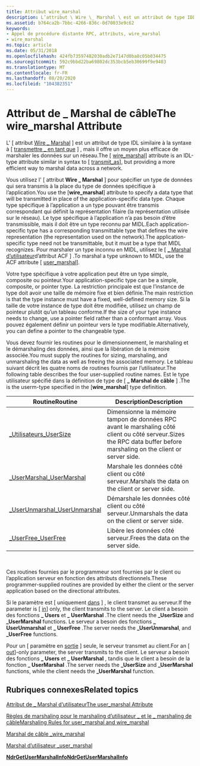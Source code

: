 ```yaml
---
title: Attribut wire_marshal
description: L’attribut \ Wire \_ Marshal \ est un attribut de type IDL similaire à la syntaxe à envoyer \_ en tant que \, mais offrant un moyen plus efficace de marshaler les données sur un réseau.
ms.assetid: b764ca2b-7bbc-4266-836c-0d70033e9c62
keywords:
- Appel de procédure distante RPC, attributs, wire_marshal
- wire_marshal
ms.topic: article
ms.date: 05/31/2018
ms.openlocfilehash: 424fb73597482030adb2e7147d0ba8c05b034475
ms.sourcegitcommit: 592c9bbd22ba69802dc353bcb5eb30699f9e9403
ms.translationtype: MT
ms.contentlocale: fr-FR
ms.lasthandoff: 08/20/2020
ms.locfileid: "104382351"
---
```

# <a name="the-wire_marshal-attribute"></a><span data-ttu-id="7ca61-105">Attribut de \_ Marshal de câble</span><span class="sxs-lookup"><span data-stu-id="7ca61-105">The wire\_marshal Attribute</span></span>

<span data-ttu-id="7ca61-106">L' \[ attribut [Wire \_ Marshal](/windows/desktop/Midl/wire-marshal) \] est un attribut de type IDL similaire à la syntaxe à \[ [transmettre \_ en tant que](/windows/desktop/Midl/transmit-as) \] , mais il offre un moyen plus efficace de marshaler les données sur un réseau.</span><span class="sxs-lookup"><span data-stu-id="7ca61-106">The \[ [wire\_marshal](/windows/desktop/Midl/wire-marshal)\] attribute is an IDL-type attribute similar in syntax to \[ [transmit\_as](/windows/desktop/Midl/transmit-as)\], but providing a more efficient way to marshal data across a network.</span></span>

<span data-ttu-id="7ca61-107">Vous utilisez l' \[ attribut **Wire \_ Marshal** \] pour spécifier un type de données qui sera transmis à la place du type de données spécifique à l’application.</span><span class="sxs-lookup"><span data-stu-id="7ca61-107">You use the \[**wire\_marshal**\] attribute to specify a data type that will be transmitted in place of the application-specific data type.</span></span> <span data-ttu-id="7ca61-108">Chaque type spécifique à l’application a un type pouvant être transmis correspondant qui définit la représentation filaire (la représentation utilisée sur le réseau). Le type spécifique à l’application n’a pas besoin d’être transmissible, mais il doit être un type reconnu par MIDL.</span><span class="sxs-lookup"><span data-stu-id="7ca61-108">Each application-specific type has a corresponding transmittable type that defines the wire representation (the representation used on the network).The application-specific type need not be transmittable, but it must be a type that MIDL recognizes.</span></span> <span data-ttu-id="7ca61-109">Pour marshaler un type inconnu en MIDL, utilisez le \[ [ \_ Marshal d’utilisateur](/windows/desktop/Midl/user-marshal)d’attribut ACF \] .</span><span class="sxs-lookup"><span data-stu-id="7ca61-109">To marshal a type unknown to MIDL, use the ACF attribute \[ [user\_marshal](/windows/desktop/Midl/user-marshal)\].</span></span>

<span data-ttu-id="7ca61-110">Votre type spécifique à votre application peut être un type simple, composite ou pointeur.</span><span class="sxs-lookup"><span data-stu-id="7ca61-110">Your application-specific type can be a simple, composite, or pointer type.</span></span> <span data-ttu-id="7ca61-111">La restriction principale est que l’instance de type doit avoir une taille de mémoire fixe et bien définie.</span><span class="sxs-lookup"><span data-stu-id="7ca61-111">The main restriction is that the type instance must have a fixed, well-defined memory size.</span></span> <span data-ttu-id="7ca61-112">Si la taille de votre instance de type doit être modifiée, utilisez un champ de pointeur plutôt qu’un tableau conforme.</span><span class="sxs-lookup"><span data-stu-id="7ca61-112">If the size of your type instance needs to change, use a pointer field rather than a conformant array.</span></span> <span data-ttu-id="7ca61-113">Vous pouvez également définir un pointeur vers le type modifiable.</span><span class="sxs-lookup"><span data-stu-id="7ca61-113">Alternatively, you can define a pointer to the changeable type.</span></span>

<span data-ttu-id="7ca61-114">Vous devez fournir les routines pour le dimensionnement, le marshaling et le démarshaling des données, ainsi que la libération de la mémoire associée.</span><span class="sxs-lookup"><span data-stu-id="7ca61-114">You must supply the routines for sizing, marshaling, and unmarshaling the data as well as freeing the associated memory.</span></span> <span data-ttu-id="7ca61-115">Le tableau suivant décrit les quatre noms de routines fournis par l’utilisateur.</span><span class="sxs-lookup"><span data-stu-id="7ca61-115">The following table describes the four user-supplied routine names.</span></span> <span data-ttu-id="7ca61-116"><type>Est le type utilisateur spécifié dans la définition de type de \[ **\_ Marshal de câble** \] .</span><span class="sxs-lookup"><span data-stu-id="7ca61-116">The <type> is the userm-type specified in the \[**wire\_marshal**\] type definition.</span></span>



| <span data-ttu-id="7ca61-117">Routine</span><span class="sxs-lookup"><span data-stu-id="7ca61-117">Routine</span></span>                                                            | <span data-ttu-id="7ca61-118">Description</span><span class="sxs-lookup"><span data-stu-id="7ca61-118">Description</span></span>                                                               |
|--------------------------------------------------------------------|---------------------------------------------------------------------------|
| [<span data-ttu-id="7ca61-119"><type>\_Utilisateurs</span><span class="sxs-lookup"><span data-stu-id="7ca61-119"><type>\_UserSize</span></span>](the-type-usersize-function.md)           | <span data-ttu-id="7ca61-120">Dimensionne la mémoire tampon de données RPC avant le marshaling côté client ou côté serveur.</span><span class="sxs-lookup"><span data-stu-id="7ca61-120">Sizes the RPC data buffer before marshaling on the client or server side.</span></span> |
| [<span data-ttu-id="7ca61-121"><type>\_UserMarshal</span><span class="sxs-lookup"><span data-stu-id="7ca61-121"><type>\_UserMarshal</span></span>](the-type-usermarshal-function.md)     | <span data-ttu-id="7ca61-122">Marshale les données côté client ou côté serveur.</span><span class="sxs-lookup"><span data-stu-id="7ca61-122">Marshals the data on the client or server side.</span></span>                           |
| [<span data-ttu-id="7ca61-123"><type>\_UserUnmarshal</span><span class="sxs-lookup"><span data-stu-id="7ca61-123"><type>\_UserUnmarshal</span></span>](the-type-userunmarshal-function.md) | <span data-ttu-id="7ca61-124">Démarshale les données côté client ou côté serveur.</span><span class="sxs-lookup"><span data-stu-id="7ca61-124">Unmarshals the data on the client or server side.</span></span>                         |
| [<span data-ttu-id="7ca61-125"><type>\_UserFree</span><span class="sxs-lookup"><span data-stu-id="7ca61-125"><type>\_UserFree</span></span>](the-type-userfree-function.md)           | <span data-ttu-id="7ca61-126">Libère les données côté serveur.</span><span class="sxs-lookup"><span data-stu-id="7ca61-126">Frees the data on the server side.</span></span>                                        |



 

<span data-ttu-id="7ca61-127">Ces routines fournies par le programmeur sont fournies par le client ou l’application serveur en fonction des attributs directionnels.</span><span class="sxs-lookup"><span data-stu-id="7ca61-127">These programmer-supplied routines are provided by either the client or the server application based on the directional attributes.</span></span>

<span data-ttu-id="7ca61-128">Si le paramètre est \[ uniquement [dans](/windows/desktop/Midl/in) \] , le client transmet au serveur.</span><span class="sxs-lookup"><span data-stu-id="7ca61-128">If the parameter is \[ [in](/windows/desktop/Midl/in)\] only, the client transmits to the server.</span></span> <span data-ttu-id="7ca61-129">Le client a besoin des fonctions **<type> \_ Users** et **<type> \_ UserMarshal** .</span><span class="sxs-lookup"><span data-stu-id="7ca61-129">The client needs the **<type>\_UserSize** and **<type>\_UserMarshal** functions.</span></span> <span data-ttu-id="7ca61-130">Le serveur a besoin des fonctions **<type> \_ UserUnmarshal** et **<type> \_ UserFree** .</span><span class="sxs-lookup"><span data-stu-id="7ca61-130">The server needs the **<type>\_UserUnmarshal**, and **<type>\_UserFree** functions.</span></span>

<span data-ttu-id="7ca61-131">Pour un \[ paramètre en [sortie](/windows/desktop/Midl/out-idl) \] seule, le serveur transmet au client.</span><span class="sxs-lookup"><span data-stu-id="7ca61-131">For an \[ [out](/windows/desktop/Midl/out-idl)\]-only parameter, the server transmits to the client.</span></span> <span data-ttu-id="7ca61-132">Le serveur a besoin des fonctions **<type> \_ Users** et **<type> \_ UserMarshal** , tandis que le client a besoin de la fonction **<type> \_ UserMarshal** .</span><span class="sxs-lookup"><span data-stu-id="7ca61-132">The server needs the **<type>\_UserSize** and **<type>\_UserMarshal** functions, while the client needs the **<type>\_UserMarshal** function.</span></span>

## <a name="related-topics"></a><span data-ttu-id="7ca61-133">Rubriques connexes</span><span class="sxs-lookup"><span data-stu-id="7ca61-133">Related topics</span></span>

<dl> <dt>

[<span data-ttu-id="7ca61-134">Attribut de \_ Marshal d’utilisateur</span><span class="sxs-lookup"><span data-stu-id="7ca61-134">The user\_marshal Attribute</span></span>](the-user-marshal-attribute.md)
</dt> <dt>

[<span data-ttu-id="7ca61-135">Règles de marshaling pour le marshaling d’utilisateur \_ et le \_ marshaling de câble</span><span class="sxs-lookup"><span data-stu-id="7ca61-135">Marshaling Rules for user\_marshal and wire\_marshal</span></span>](marshaling-rules-for-user-marshal-and-wire-marshal.md)
</dt> <dt>

[<span data-ttu-id="7ca61-136">Marshal de câble \_</span><span class="sxs-lookup"><span data-stu-id="7ca61-136">wire\_marshal</span></span>](/windows/desktop/Midl/wire-marshal)
</dt> <dt>

[<span data-ttu-id="7ca61-137">Marshal d’utilisateur \_</span><span class="sxs-lookup"><span data-stu-id="7ca61-137">user\_marshal</span></span>](/windows/desktop/Midl/user-marshal)
</dt> <dt>

[<span data-ttu-id="7ca61-138">**NdrGetUserMarshalInfo**</span><span class="sxs-lookup"><span data-stu-id="7ca61-138">**NdrGetUserMarshalInfo**</span></span>](/windows/desktop/api/Rpcndr/nf-rpcndr-ndrgetusermarshalinfo)
</dt> </dl>

 

 